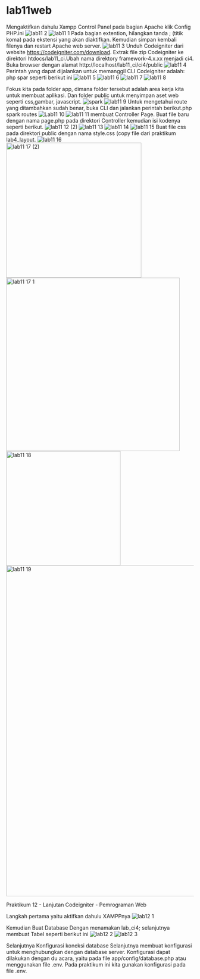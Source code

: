 # lab11web
Mengaktifkan dahulu Xampp Control Panel pada bagian Apache klik Config PHP.ini
![lab11  2](https://user-images.githubusercontent.com/56400200/122626883-daf4ff00-d0d6-11eb-9b88-29e2ef26c231.png)
![lab11  1](https://user-images.githubusercontent.com/56400200/122626749-47233300-d0d6-11eb-8454-339f31ecadca.PNG)
Pada bagian extention, hilangkan tanda ; (titik koma) pada ekstensi yang akan 
diaktifkan. Kemudian simpan kembali filenya dan restart Apache web server.
![lab11  3](https://user-images.githubusercontent.com/56400200/122626820-9e290800-d0d6-11eb-92d1-c90ab7c88090.PNG)
Unduh Codeigniter dari website https://codeigniter.com/download. Extrak file zip Codeigniter ke direktori htdocs/lab11_ci.Ubah nama direktory framework-4.x.xx menjadi ci4.
Buka browser dengan alamat http://localhost/lab11_ci/ci4/public
![lab11  4](https://user-images.githubusercontent.com/56400200/122627525-34126200-d0da-11eb-9353-956d49beac23.png)
Perintah yang dapat dijalankan untuk memanggil CLI Codeigniter adalah:
php spar seperti berikut ini
![lab11  5](https://user-images.githubusercontent.com/56400200/122627589-a71bd880-d0da-11eb-8127-c7e32e74593a.png)
![lab11  6](https://user-images.githubusercontent.com/56400200/122627745-adf71b00-d0db-11eb-9eb3-7ee6df38c08c.png)
![lab11  7](https://user-images.githubusercontent.com/56400200/122627781-fb738800-d0db-11eb-9d7d-e3240640ee5e.png)
![lab11  8](https://user-images.githubusercontent.com/56400200/122627801-252caf00-d0dc-11eb-8ae8-0c2fd53201dd.png)

Fokus kita pada folder app, dimana folder tersebut adalah area kerja kita untuk 
membuat aplikasi. Dan folder public untuk menyimpan aset web seperti css,gambar, javascript.
![spark](https://user-images.githubusercontent.com/56400200/122627947-33c79600-d0dd-11eb-9a16-2fcb2ba6c042.PNG)
![lab11  9](https://user-images.githubusercontent.com/56400200/122628169-d5031c00-d0de-11eb-913c-bdf673387a63.png)
Untuk mengetahui route yang ditambahkan sudah benar, buka CLI dan jalankan 
perintah berikut.php spark routes
![Lab11  10](https://user-images.githubusercontent.com/56400200/122628207-0e3b8c00-d0df-11eb-8113-e62a3b64a77f.png)
![lab11  11](https://user-images.githubusercontent.com/56400200/122628305-93bf3c00-d0df-11eb-82be-cee4c070e30b.png)
membuat Controller Page. Buat file baru dengan nama page.php pada direktori Controller kemudian isi kodenya seperti berikut.
![lab11  12 (2)](https://user-images.githubusercontent.com/56400200/122628335-bd786300-d0df-11eb-90ea-439eae63c772.png)
![lab11  13](https://user-images.githubusercontent.com/56400200/122628371-e6005d00-d0df-11eb-9024-d61dd96f8098.png)
![lab11  14](https://user-images.githubusercontent.com/56400200/122628469-55764c80-d0e0-11eb-89a9-6685b43921f3.png)
![lab11  15](https://user-images.githubusercontent.com/56400200/122628513-a5551380-d0e0-11eb-8383-85ff6ee1138b.png)
Buat file css pada direktori public dengan nama style.css (copy file dari praktikum 
lab4_layout.
![lab11  16](https://user-images.githubusercontent.com/56400200/122629463-68404f80-d0e7-11eb-9904-e9033127f909.png)
<img width="363" alt="lab11  17 (2)" src="https://user-images.githubusercontent.com/56400200/122629528-df75e380-d0e7-11eb-9650-923bd8424112.png">
<img width="466" alt="lab11  17  1" src="https://user-images.githubusercontent.com/56400200/122629624-9f633080-d0e8-11eb-8625-da20cf039ec6.png">
<img width="307" alt="lab11  18" src="https://user-images.githubusercontent.com/56400200/122629684-054fb800-d0e9-11eb-8552-400ca89f4cdc.png">
<img width="890" alt="lab11  19" src="https://user-images.githubusercontent.com/56400200/122629707-2dd7b200-d0e9-11eb-8c14-93aeeb6acb49.png">



Praktikum 12 - Lanjutan Codeigniter - Pemrograman Web

Langkah pertama yaitu aktifkan dahulu XAMPPnya
![lab12  1](https://user-images.githubusercontent.com/56400200/123498560-e8703300-d65a-11eb-8310-e251ecd8605f.PNG)

Kemudian Buat Database Dengan menamakan lab_ci4; selanjutnya membuat Tabel seperti berikut ini
![lab12  2](https://user-images.githubusercontent.com/56400200/123498644-7e0bc280-d65b-11eb-9bd2-65e7f7b534c0.PNG)
![lab12  3](https://user-images.githubusercontent.com/56400200/123498858-9203f400-d65c-11eb-87b2-3a3d16ce681a.PNG)

Selanjutnya Konfigurasi koneksi database
Selanjutnya membuat konfigurasi untuk menghubungkan dengan database server. 
Konfigurasi dapat dilakukan dengan du acara, yaitu pada file app/config/database.php
atau menggunakan file .env. Pada praktikum ini kita gunakan konfigurasi pada file .env. 















